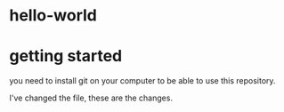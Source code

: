 # hello-world

# getting started
you need to install git on your computer to be able to use this repository.

I've changed the file, these are the changes.

